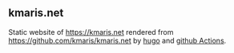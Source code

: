 ## kmaris.net

Static website of <https://kmaris.net> rendered from
<https://github.com/kmaris/kmaris.net> by [hugo](https://gohugo.io) and [github
Actions](https://docs.github.com/en/free-pro-team@latest/actions).
